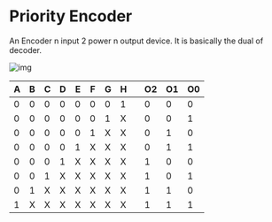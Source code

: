 # Priority Encoder 

An Encoder n input 2 power n output device. It is basically the dual of decoder.

![img]("https://en.m.wikipedia.org/wiki/File:Encoder_block_diagram.jpg")


| A | B | C | D | E | F | G | H || O2 | O1 | O0 |
| --- | --- | --- | --- | --- | --- | --- | --- | --- | --- | --- | --- |
| 0 | 0 | 0 | 0 | 0 | 0 | 0 | 1 | | 0 | 0 | 0 |
| 0 | 0 | 0 | 0 | 0 | 0 | 1 | X | | 0 | 0 | 1 |
| 0 | 0 | 0 | 0 | 0 | 1 | X | X | | 0 | 1 | 0 |
| 0 | 0 | 0 | 0 | 1 | X | X | X | | 0 | 1 | 1 |
| 0 | 0 | 0 | 1 | X | X | X | X | | 1 | 0 | 0 |
| 0 | 0 | 1 | X | X | X | X | X | | 1 | 0 | 1 | 
| 0 | 1 | X | X | X | X | X | X | | 1 | 1 | 0 |
| 1 | X | X | X | X | X | X | X | | 1 | 1 | 1 |
